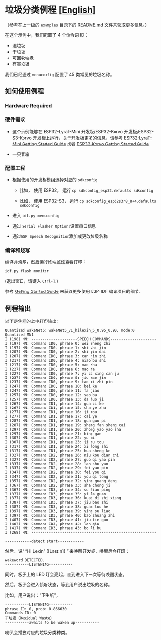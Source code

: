# 垃圾分类例程 [[English]](./README.md)

（参考在上一级的 `examples` 目录下的 [README.md](../README.md) 文件来获取更多信息。）

在这个示例中，我们配置了 4 个命令词 ID：

* 湿垃圾
* 干垃圾
* 可回收垃圾
* 有害垃圾

我们已经通过 `menuconfig` 配置了 45 类常见的垃圾名称。

## 如何使用例程

### Hardware Required
### 硬件需求

- 这个示例能够在 ESP32-LyraT-Mini 开发板/ESP32-Korvo 开发板/ESP32-S3-Korvo 开发板上运行，关于开发板更多的信息，请参考 [ESP32-LyraT-Mini Getting Started Guide](https://docs.espressif.com/projects/esp-adf/en/latest/get-started/get-started-esp32-lyrat-mini.html) 或者 [ESP32-Korvo Getting Started Guide](https://github.com/espressif/esp-skainet/blob/master/docs/en/hw-reference/esp32/user-guide-esp32-korvo-v1.1.md).

- 一只音箱

### 配置工程

* 根据使用的开发板模组选择对应的 `sdkconfig`
  
  - 比如， 使用 ESP32， 运行 `cp sdkconfig_esp32.defaults sdkconfig`

  - 比如， 使用 ESP32-S3， 运行 `cp sdkconfig_esp32s3r8_8+4.defaults sdkconfig`

* 进入 `idf.py menuconfig`

* 通过 `Serial Flasher Options`设置串口信息

* 通过`ESP Speech Recognition`添加或更改垃圾名称

### 编译和烧写

编译并烧写，然后运行终端监控查看打印：

```
idf.py flash monitor
```

(退出窗口，请键入 ``Ctrl-]``.)

参考 [Getting Started Guide](https://docs.espressif.com/projects/esp-idf/en/stable/get-started-cmake/index.html) 来获取更多使用 ESP-IDF 编译项目的细节.

## 例程输出

以下是例程的上电打印输出:

```
Quantized wakeNet5: wakeNet5_v1_hilexin_5_0.95_0.90, mode:0
Quantized MN1
I (198) MN: ---------------------SPEECH COMMANDS---------------------
I (197) MN: Command ID0, phrase 0: wei sheng zhi
I (197) MN: Command ID0, phrase 1: shi zhi jin
I (207) MN: Command ID0, phrase 2: shi pin dai
I (207) MN: Command ID0, phrase 3: can jin zhi
I (217) MN: Command ID0, phrase 4: niao bu shi
I (217) MN: Command ID0, phrase 5: mao sha
I (227) MN: Command ID0, phrase 6: mao fa
I (227) MN: Command ID0, phrase 7: yi ci xing can ju
I (237) MN: Command ID0, phrase 8: jiu mao jin
I (237) MN: Command ID0, phrase 9: tao ci zhi pin
I (247) MN: Command ID0, phrase 10: bei ke
I (247) MN: Command ID0, phrase 11: fa jiao
I (257) MN: Command ID0, phrase 12: sao ba
I (257) MN: Command ID0, phrase 13: da huo ji
I (267) MN: Command ID1, phrase 14: gua zi ke
I (267) MN: Command ID1, phrase 15: cha ye zha
I (277) MN: Command ID1, phrase 16: ji rou
I (277) MN: Command ID1, phrase 17: cai ye
I (287) MN: Command ID1, phrase 18: gua guo pi
I (287) MN: Command ID1, phrase 19: sheng fan sheng cai
I (297) MN: Command ID1, phrase 20: zhong yao yao zha
I (297) MN: Command ID1, phrase 21: bing gan
I (307) MN: Command ID1, phrase 22: yu mi
I (307) MN: Command ID1, phrase 23: ji gu tou
I (317) MN: Command ID1, phrase 24: xi hong shi
I (317) MN: Command ID1, phrase 25: hua sheng ke
I (327) MN: Command ID2, phrase 26: niu kou dian chi
I (327) MN: Command ID2, phrase 27: guo qi yao pin
I (337) MN: Command ID2, phrase 28: lao shu yao
I (337) MN: Command ID2, phrase 29: fei yao pin
I (347) MN: Command ID2, phrase 30: fei you qi
I (347) MN: Command ID2, phrase 31: you qi tong
I (357) MN: Command ID2, phrase 32: ying guang deng
I (367) MN: Command ID2, phrase 33: sha chong ji
I (367) MN: Command ID3, phrase 34: su liao ping
I (377) MN: Command ID3, phrase 35: yi la guan
I (377) MN: Command ID3, phrase 36: kuai di zhi xiang
I (387) MN: Command ID3, phrase 37: jiu bao zhi
I (387) MN: Command ID3, phrase 38: guan tou he
I (397) MN: Command ID3, phrase 39: ying su liao
I (397) MN: Command ID3, phrase 40: bao zhuang zhi
I (407) MN: Command ID3, phrase 41: jiu tie guo
I (407) MN: Command ID3, phrase 42: lan qiu
I (417) MN: Command ID3, phrase 43: bo li hu
I (268) MN: ---------------------------------------------------------

------------detect start------------

```

然后，说“ “Hi Lexin" ([Ləsɪ:n]) ” 来唤醒开发板，唤醒后会打印：

```
wakeword DETECTED.
-----------LISTENING-----------
```
同时，板子上的 LED 灯会亮起，直到进入下一次等待唤醒状态。

然后，板子会进入侦听状态，等到用户说出垃圾的名称。

比如，用户说出：“卫生纸”，

```
-----------LISTENING-----------
phrase ID: 0, prob: 0.866630
Commands ID: 0
干垃圾（Residual Waste）
-----------awaits to be waken up-----------

```

喇叭会播放对应的垃圾分类种类。